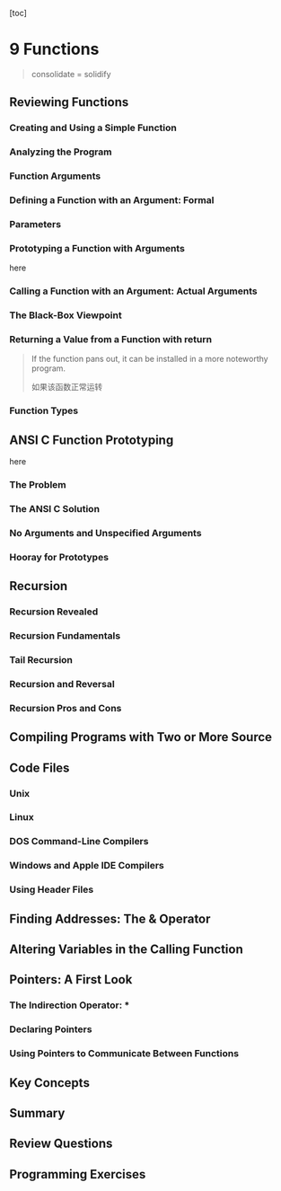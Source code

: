 [toc]



# 9 Functions 

> consolidate = solidify
>
> 

## Reviewing Functions 



### Creating and Using a Simple Function 



### Analyzing the Program 





### Function Arguments 



### Defining a Function with an Argument: Formal 

### Parameters 



### Prototyping a Function with Arguments 

here



### Calling a Function with an Argument: Actual Arguments 



### The Black-Box Viewpoint 



### Returning a Value from a Function with return 

> If the function pans out, it can be installed in a more noteworthy program.
>
> 如果该函数正常运转

### Function Types 



## ANSI C Function Prototyping 

here



### The Problem 



### The ANSI C Solution 



### No Arguments and Unspecified Arguments 





### Hooray for Prototypes 



## Recursion 



### Recursion Revealed 



### Recursion Fundamentals 





### Tail Recursion 



### Recursion and Reversal



### Recursion Pros and Cons 





## Compiling Programs with Two or More Source 

## Code Files 



### Unix 





### Linux 



### DOS Command-Line Compilers 



### Windows and Apple IDE Compilers 

### Using Header Files 





## Finding Addresses: The & Operator 



## Altering Variables in the Calling Function 



## Pointers: A First Look 





### The Indirection Operator: * 



### Declaring Pointers 



### Using Pointers to Communicate Between Functions 



## Key Concepts 



## Summary 





## Review Questions 



## Programming Exercises 





